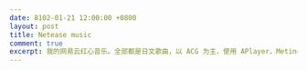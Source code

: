 ```yaml
---
date: 8102-01-21 12:00:00 +0800
layout: post
title: Netease music
comment: true
excerpt: 我的网易云红心音乐。全部都是日文歌曲，以 ACG 为主，使用 APlayer，Meting，MetingJS 搭建。
---
```


<link rel="stylesheet" href="//cdn.jsdelivr.net/npm/aplayer@1.10.1/dist/APlayer.min.css">

<meting-js
    server="netease"
    type="playlist"
    id="82619039"
    list-max-height="60vh"
    theme="orange">
</meting-js>

<script>var meting_api='//api.mizore.cn/meting/api.php?server=:server&type=:type&id=:id'</script>
<script src="//cdn.jsdelivr.net/npm/aplayer@1.10.1/dist/APlayer.min.js"></script>
<script src="//cdn.jsdelivr.net/npm/meting@2.0.1/dist/Meting.min.js"></script>
